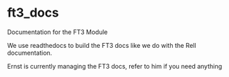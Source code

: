 # ft3_docs
Documentation for the FT3 Module

We use readthedocs to build the FT3 docs like we do with the Rell documentation.

Ernst is currently managing the FT3 docs, refer to him if you need anything
